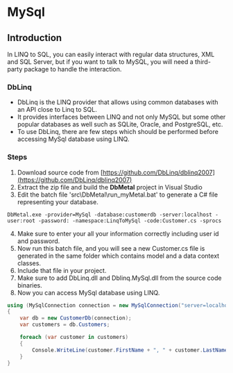 # MySql

## Introduction

In LINQ to SQL, you can easily interact with regular data structures, XML and SQL Server, but if you want to talk to MySQL, you will need a third-party package to handle the interaction.

### DbLinq

 - DbLinq is the LINQ provider that allows using common databases with an API close to Linq to SQL. 
 - It provides interfaces between LINQ and not only MySQL but some other popular databases as well such as SQLite, Oracle, and PostgreSQL, etc. 
 - To use DbLinq, there are few steps which should be performed before accessing MySql database using LINQ.

### Steps

 1. Download source code from [https://github.com/DbLinq/dblinq2007](https://github.com/DbLinq/dblinq2007)
 2. Extract the zip file and build the **DbMetal** project in Visual Studio
 3. Edit the batch file 'src\DbMetal\run_myMetal.bat' to generate a C# file representing your database.

```charp
DbMetal.exe -provider=MySql -database:customerdb -server:localhost -user:root -password: -namespace:LinqToMySql -code:Customer.cs -sprocs
```
 4. Make sure to enter your all your information correctly including user id and password.
 5. Now run this batch file, and you will see a new Customer.cs file is generated in the same folder which contains model and a data context classes.
 5. Include that file in your project.
 6. Make sure to add DbLinq.dll and Dblinq.MySql.dll from the source code binaries.
 7. Now you can access MySql database using LINQ.

```csharp
using (MySqlConnection connection = new MySqlConnection("server=localhost;user id=root;persistsecurityinfo=True;database=customerdb;SslMode=none"))
{
    var db = new CustomerDb(connection);
    var customers = db.Customers;

    foreach (var customer in customers)
    {
        Console.WriteLine(customer.FirstName + ", " + customer.LastName);
    }
}

```